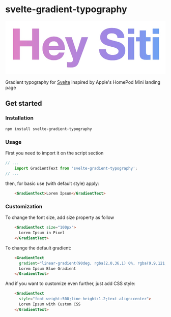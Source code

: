 # svelte-gradient-typography

![sample gradient text](https://github.com/thetrisatria/svelte-gradient-typography/blob/main/misc/sample.jpg?raw=true)

Gradient typography for [Svelte](https://svelte.dev) inspired by Apple's HomePod Mini landing page

## Get started

### Installation
```sh
npm install svelte-gradient-typography
```

### Usage
First you need to import it on the script section
```js
// ...
	import GradientText from 'svelte-gradient-typography';
// ...
```
then, for basic use (with default style) apply:
```html
    <GradientText>Lorem Ipsum</GradientText>
```

### Customization
To change the font size, add size property as follow
```html
    <GradientText size="100px">
      Lorem Ipsum in Pixel
    </GradientText>
```

To change the default gradient:
```html
    <GradientText 
      gradient="linear-gradient(90deg, rgba(2,0,36,1) 0%, rgba(9,9,121,1) 35%, rgba(0,212,255,1) 100%);">
      Lorem Ipsum Blue Gradient
    </GradientText>
```
And if you want to customize even further, just add CSS style:
```html
    <GradientText 
      style="font-weight:500;line-height:1.2;text-align:center">
      Lorem Ipsum with Custom CSS
    </GradientText>
```
